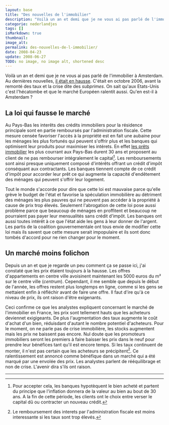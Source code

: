 ```yaml
---
layout: base
title: "Des nouvelles de l'immobilier"
description: "Voilà un an et demi que je ne vous ai pas parlé de l'immobilier à Amsterdam. Au dernières nouvelles, il était en hausse. C'était en octobre 2006, avant la"
categorie: nederlandjes
tags: []
isMarkdown: true
thumbnail: 
image_alt: 
permalink: des-nouvelles-de-l-immobilier/
date: 2008-04-23
update: 2008-06-27
TODO: no image, no image alt, shortened desc
---
```


Voilà un an et demi que je ne vous ai pas parlé de l'immobilier à Amsterdam. Au dernières nouvelles, [il était en hausse](/immobilier-hausse). C'était en octobre 2006, avant la remonté des taux et la crise dite des *subprimes*. On sait qu'aux Etats-Unis c'est l'hécatombe et que le marché Européen ralentit aussi. Qu'en est-il à Amsterdam ?

## La loi qui fausse le marché
Au Pays-Bas les interêts des crédits immobiliers pour la résidence principale sont en partie remboursés par l'administration fiscale. Cette mesure censée favoriser l'accès à la propriété est en fait une aubaine pour les ménages les plus fortunés qui peuvent s'offrir plus et les banques qui optimisent leur produits pour maximiser les intérets. En effet [les prêts immobilier](/credits-pays-bas) les plus courrant aux Pays-Bas durent 30 ans et proposent au client de ne pas rembourser intégralement le capital[^1]. Les remboursements sont ainsi presque uniquement composé d'intérêts offrant un crédit d'impôt conséquant aux contractants. Les banques tiennent compte de ce crédit d'impôt pour accorder leur prêt ce qui augmente la capacité d'endêtement des ménages qui peuvent s'offrir leur logement.

Tout le monde s'accorde pour dire que cette loi est mauvaise parce qu'elle grève le budget de l'état et favorise la spéculation immobilière au détriment des ménages les plus pauvres qui ne peuvent pas accéder à la propriété à cause de prix trop élevés. Seulement l'abrogation de cette loi pose aussi problème parce que beaucoup de ménages en proffitent et beaucoup ne pourraient pas payer leur mensualités sans crédit d'impôt. Les banques ont aussi toutes intérêt à ce que l'état aide les gens à leur donner de l'argent. Les partis de la coalition gouvernementale ont tous envie de modifier cette loi mais ils savent que cette mesure serait impopulaire et ils sont donc tombés d'accord pour ne rien changer pour le moment.

## Un marché moins folichon
Depuis un an et que je regarde un peu comment ça se passe ici, j'ai constaté que les prix étaient toujours à la hausse. Les offres d'appartements en centre ville avoisinent maintenant les 5000 euros du m² sur le centre ville (*centrum*). Cependant, il me semble que depuis le début de l'année, les offres restent plus longtemps en ligne, comme si les gens se mettaient enfin à réfléchir avant de faire une offre. Il faut d'ire qu'à ce niveau de prix, ils ont raison d'être exigenants.

Ceci confirme ce que les analystes expliquent concernant le marché de l'immobilier en France, les prix sont tellement hauts que les acheteurs deviennet exigigeants. De plus l'augmentation des taux augmente le coût d'achat d'un bien, réduisdant d'autant le nombre potentiel d'acheteurs. Pour le moment, on ne parle pas de crise immobilière, les stocks augmentent mais les prix ne baissent pas encore. Nul doute que les promoteurs immobiliers seront les premiers à faire baisser les prix dans le neuf pour prendre leur bénéfices tant qu'il est encore temps. Si les taux continuent de monter, il n'est pas certain que les acheteurs se précipitent[^2]. Ce ralentissement est annoncé comme bénéfique dans un marché qui a été marqué par une envolée des prix. Les analystes parlent de rééquilibrage et non de crise. L'avenir dira s'ils ont raison.

---
[^1]: Pour accepter cela, les banques hypotèquent le bien acheté et partent du principe que l'inflation donnera de la valeur au bien au bout de 30 ans. A la fin de cette période, les clients ont le choix entre verser le capital dû ou contracter un nouveau crédit.
[^2]: Le remboursement des interets par l'administration fiscale est moins interessante si les taux sont trop élevés.